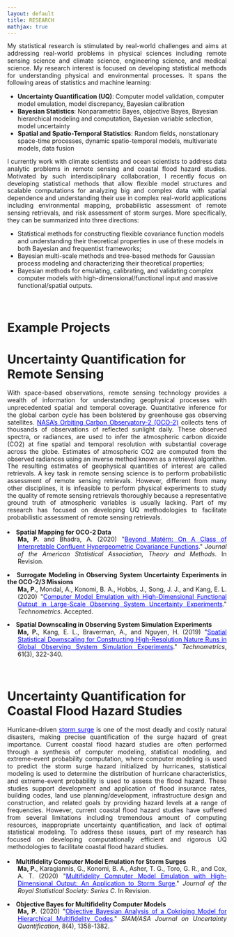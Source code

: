 ```yaml
---
layout: default
title: RESEARCH
mathjax: true
---
```



<p style="text-align: justify; line-height: 1.2em;">
My statistical research is stimulated by real-world challenges and aims at addressing real-world problems in physical sciences including remote sensing science and climate science, engineering science, and medical science. My research interest is focused on developing statistical methods for understanding physical and environmental processes. It spans the following areas of statistics and machine learning:
<ul>
  <li> <b>Uncertainty Quantification (UQ)</b>: Computer model validation, computer model emulation, model discrepancy, Bayesian calibration</li>
  
  <li><b>Bayesian Statistics</b>: Nonparametric Bayes, objective Bayes, Bayesian hierarchical modeling and computation, Bayesian variable selection, model uncertainty </li>
  
  <li> <b>Spatial and Spatio-Temporal Statistics</b>: Random fields, nonstationary space-time processes, dynamic spatio-temporal models, multivariate models, data fusion </li>
</ul>
</p>

<p style="text-align: justify; line-height: 1.2em;">
I currently work with climate scientists and ocean scientists to address data analytic problems in remote sensing and coastal flood hazard studies. Motivated by such interdisciplinary collaboration, I recently focus on developing statistical methods that allow flexible model structures and scalable computations for analyzing big and complex data with spatial dependence and understanding their use in complex real-world applications including environmental mapping, probabilistic assessment of remote sensing retrievals, and risk assessment of storm surges. More specifically, they can be summarized into three directions:
<ul>
  <li> Statistical methods for constructing flexible covariance function models and understanding their theoretical properties in use of these models in both Bayesian and frequentist frameworks; </li>
  <li> Bayesian multi-scale methods and tree-based methods for Gaussian process modeling and characterizing their theoretical properties; </li> 
  <li> Bayesian methods for emulating, calibrating, and validating complex computer models with high-dimensional/functional input and massive functional/spatial outputs. </li> 
  </ul>
</p>
<br/>

Example Projects 
=

Uncertainty Quantification for Remote Sensing 
==
<div style="text-align: justify; line-height: 1.2em;">
With space-based observations, remote sensing technology provides a wealth of information for understanding geophysical processes with unprecedented spatial and temporal coverage. Quantitative inference for the global carbon cycle has been bolstered by greenhouse gas observing satellites. <a href="https://ocov2.jpl.nasa.gov/" target="blank" style="color:blue;">NASA’s Orbiting Carbon Observatory-2 (OCO-2)</a> collects tens of thousands of observations of reflected sunlight daily. These observed spectra, or radiances, are used to infer the atmospheric carbon dioxide (CO2) at fine spatial and temporal resolution with substantial coverage across the globe. Estimates of atmospheric CO2 are computed from the observed radiances using an inverse method known as a retrieval algorithm. The resulting estimates of geophysical quantities of interest are called retrievals. A key task in remote sensing science is to perform probabilistic assessment of remote sensing retrievals. However, different from many other disciplines, it is infeasible to perform physical experiments to study the quality of remote sensing retrievals thoroughly because a representative ground truth of atmospheric variables is usually lacking. Part of my research has focused on developing UQ methodologies to facilitate probabilistic assessment of remote sensing retrievals. <!--<a href="/_research/UQRemoteSensing.md" target="blank">See more</a>. -->
<br>
<br>

<li> <b>Spatial Mapping for OCO-2 Data</b> <br>
  <ul> <b> Ma, P.</b> and Bhadra, A. (2020) "<a href="https://arxiv.org/abs/1911.05865" target="blank" style="color:blue;">Beyond Mat&eacute;rn: On A Class of Interpretable Confluent Hypergeometric Covariance Functions</a>." <em>Journal of the American Statistical Association, Theory and Methods</em>. In Revision. </ul>
 </li>

<li> <b>Surrogate Modeling in Observing System Uncertainty Experiments in the OCO-2/3 Missions</b> <br>
  <ul> <b> Ma, P.</b>, Mondal, A., Konomi, B. A., Hobbs, J., Song, J. J., and Kang, E. L. (2020) "<a href="https://doi.org/10.1080/00401706.2021.1895890" target="blank" style="color:blue;">Computer Model Emulation with High-Dimensional Functional Output in Large-Scale Observing System Uncertainty Experiments</a>." <em>Technometrics</em>. Accepted. </ul>
</li> 

<li> <b>Spatial Downscaling in Observing System Simulation Experiments</b> <br> 
  <ul><b>Ma, P.</b>, Kang, E. L., Braverman, A., and Nguyen, H. (2019) "<a href="https://doi.org/10.1080/00401706.2018.1524791" target="blank" style="color:blue;">Spatial Statistical Downscaling for Constructing High-Resolution Nature Runs in Global Observing System Simulation Experiments</a>." <em>Technometrics</em>, 61(3), 322-340. </ul>
</li>

</div>
<br>




Uncertainty Quantification for Coastal Flood Hazard Studies
==
<div style="text-align: justify; line-height: 1.2em;">
Hurricane-driven <a href="https://www.nhc.noaa.gov/surge/" target="blank" style="color:blue;">storm surge</a> is one of the most deadly and costly natural disasters, making precise quantification of the surge hazard of great importance. Current coastal flood hazard studies are often performed through a synthesis of computer modeling, statistical modeling, and extreme-event probability computation, where computer modeling is used to predict the storm surge hazard initialized by hurricanes, statistical modeling is used to determine the distribution of hurricane characteristics, and extreme-event probability is used to assess the flood hazard. These studies support development and application of flood insurance rates, building codes, land use planning/development, infrastructure design and construction, and related goals by providing hazard levels at a range of frequencies. However, current coastal flood hazard studies have suffered from several limitations including tremendous amount of computing resources, inappropriate uncertainty quantification, and lack of optimal statistical modeling. To address these issues, part of my research has focused on developing computationally efficient and rigorous UQ methodologies to facilitate coastal flood hazard studies. <!-- <a href="/_research/UQCoastalFlood.md" target="blank">See more</a>.-->
<br>
<br>

<!--
<li> <b>Probabilistic Assessment of Storm Surges</b> <br>
 <ul> <b>Ma, P.</b>,  Berger, J. O., Asher, T. G., Toro, G. R., and Cox, A. T. "Uncertainty Quantification in Assessing Storm Surge Hazards." To be submitted. </ul>
</li>
-->

<li> <b>Multifidelity Computer Model Emulation for Storm Surges</b> <br>
 <ul> <b> Ma, P.</b>, Karagiannis, G., Konomi, B. A., Asher, T. G., Toro, G. R., and Cox, A. T. (2020) "<a href="https://arxiv.org/abs/1909.01836" target="blank" style="color:blue;">Multifidelity Computer Model Emulation with High-Dimensional Output: An Application to Storm Surge</a>." <em>Journal of the Royal Statistical Society: Series C</em>. In Revision. </ul>
</li>
 
<li> <b>Objective Bayes for Multifidelity Computer Models</b> <br>
  <ul> <b> Ma, P.</b> (2020) "<a href="https://epubs.siam.org/doi/10.1137/19M1289893" target="blank" style="color:blue;">Objective Bayesian Analysis of a Cokriging Model for Hierarchical Multifidelity Codes</a>." <em>SIAM/ASA Journal on Uncertainty Quantification</em>, 8(4), 1358-1382. </ul>
</li>


</div>

